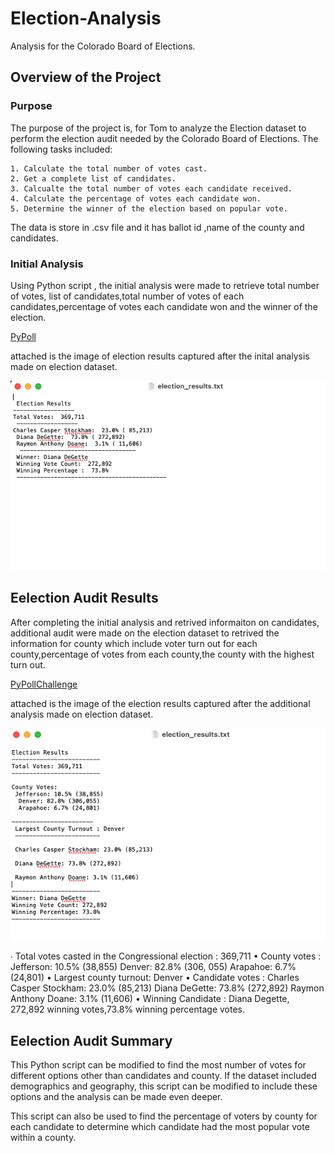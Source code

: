 # Election-Analysis

Analysis for the Colorado Board of Elections.

## Overview of the Project

### Purpose 

The purpose of the project is, for Tom to analyze the Election dataset to perform the election audit needed by the Colorado Board of Elections. 
The following tasks included:

    1. Calculate the total number of votes cast.
    2. Get a complete list of candidates. 
    3. Calcualte the total number of votes each candidate received. 
    4. Calculate the percentage of votes each candidate won.
    5. Determine the winner of the election based on popular vote.


The data is store in .csv file and it has ballot id ,name of the county and candidates.

### Initial Analysis 

Using Python script , the initial analysis were made to retrieve total number of votes, list of candidates,total number of votes of each candidates,percentage of votes each candidate won and the winner of the election.

[PyPoll](PyPoll.py) 
 
 attached is the image of  election results captured after the inital analysis made on election dataset. 

![main](Resources/election_results.png)

## Eelection Audit Results 

After completing the initial analysis and retrived informaiton on candidates, additional audit were made on the election dataset to retrived the information for county which include  voter turn out for each county,percentage of votes from each county,the county with the highest turn out. 

[PyPollChallenge](PyPoll_Challenge.py)  

attached is the image of the election results captured after the additional analysis made on election dataset.

![main](Resources/election_results_challenge.png)

∙  Total votes casted in the Congressional election : 369,711
•  County votes : 
        Jefferson: 10.5% (38,855)
        Denver: 82.8% (306, 055)
        Arapahoe: 6.7% (24,801)
•  Largest county turnout: Denver
•  Candidate votes :
        Charles Casper Stockham: 23.0% (85,213)
        Diana DeGette: 73.8% (272,892)
        Raymon Anthony Doane: 3.1% (11,606)
•  Winning Candidate : Diana Degette, 272,892 winning votes,73.8% winning percentage votes.   



## Eelection Audit Summary 

This Python script can be modified to find the most number of votes for different options other than candidates and county. If the dataset included demographics and geography, this script can be modified to include these options and the analysis can be made even deeper.

This script can also be used to find the percentage of voters by county for each candidate to determine which candidate had the most popular vote within a county. 


